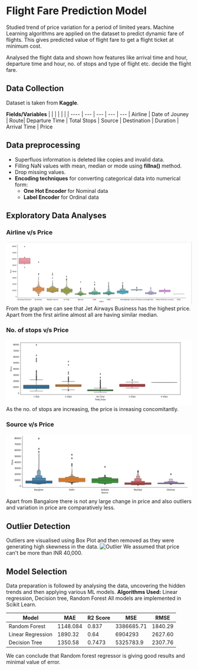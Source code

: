 # Flight Fare Prediction Model
Studied trend of price variation for a period of limited years. Machine Learning algorithms are applied on the dataset to predict dynamic fare of flights. This gives predicted value of flight fare to get a flight ticket at minimum cost.

Analysed the flight data and shown how features like arrival time and hour, departure time and hour, no. of stops and type of flight etc. decide the flight fare. 
## Data Collection
Dataset is taken from **Kaggle**.

**Fields/Variables**
  |  | | | | |
| ---- | --- | --- | --- | --- |
 Airline | Date of Jouney | Route| Departure Time | Total Stops
| Source | Destination | Duration | Arrival Time | Price


## Data preprocessing
- Superfluos information is deleted like copies and invalid data.
- Filling NaN values with mean, median or mode using **fillna()** method.
- Drop missing values.
- **Encoding techniques** for converting categorical data into numerical form:
   -  **One Hot Encoder** for Nominal data
   -  **Label Encoder** for Ordinal data
## Exploratory Data Analyses
### Airline v/s Price
![Airline](https://github.com/MuskaanMehra/Flight_Fare_Prediction_Model/blob/main/Assets/Airline%20vs%20Price.png)
From the graph we can see that Jet Airways Business has the highest price. Apart from the first airline almost all are having similar median.

### No. of stops v/s Price
![Stops](https://github.com/MuskaanMehra/Flight_Fare_Prediction_Model/blob/main/Assets/Stops%20vs%20Price.png)
As the no. of stops are increasing, the price is inreasing concomitantly.

### Source v/s Price
![Source](https://github.com/MuskaanMehra/Flight_Fare_Prediction_Model/blob/main/Assets/Source%20vs%20Price.png)
Apart from Bangalore there is not any large change in price and also outliers and variation in price are comparatively less.

## Outlier Detection
Outliers are visualised using Box Plot and then removed as they were generating high skewness in the data.
![Outlier](https://github.com/MuskaanMehra/Flight_Fare_Prediction_Model/blob/main/Assets/Outliers.png/200/200)
We assumed that price can't be more than INR 40,000.

## Model Selection
Data preparation is followed by analysing the data, uncovering the hidden trends and then applying various ML models.
**Algorithms Used:** Linear regression, Decision tree, Random Forest
All models are implemented in Scikit Learn. 

| Model | MAE | R2 Score | MSE | RMSE |
| --- | --- | --- | --- | --- |
| Random Forest | 1148.084| 0.837 | 3386685.71 | 1840.29 |
| Linear Regression | 1890.32 | 0.64 | 6904293 | 2627.60 |
| Decision Tree | 1350.58  |0.7473| 5325783.9| 2307.76| 

We can conclude that Random forest regressor is giving good results and minimal value of error.
